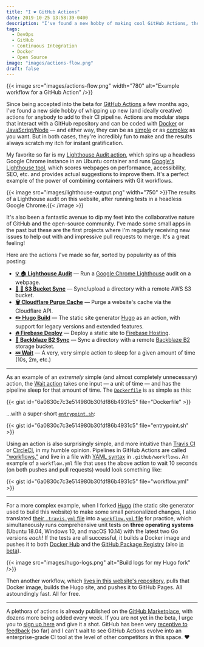 ```yaml
---
title: "I ❤️ GitHub Actions"
date: 2019-10-25 13:58:39-0400
description: "I've found a new hobby of making cool GitHub Actions, the latest tool in the CI world. Here's why."
tags:
  - DevOps
  - GitHub
  - Continuous Integration
  - Docker
  - Open Source
image: "images/actions-flow.png"
draft: false
---
```



{{< image src="images/actions-flow.png" width="780" alt="Example workflow for a GitHub Action" />}}

Since being accepted into the beta for [GitHub Actions](https://github.com/features/actions) a few months ago, I've found a new side hobby of whipping up new (and ideally creative) actions for anybody to add to their CI pipeline. Actions are modular steps that interact with a GitHub repository and can be coded with [Docker](https://github.com/actions/hello-world-docker-action) or [JavaScript/Node](https://github.com/actions/hello-world-javascript-action) — and either way, they can be as [simple](https://github.com/jakejarvis/wait-action) or as [complex](https://github.com/jakejarvis/lighthouse-action) as you want. But in both cases, they're incredibly fun to make and the results always scratch my itch for instant gratification.

My favorite so far is my [Lighthouse Audit action](https://github.com/jakejarvis/lighthouse-action), which spins up a headless Google Chrome instance in an Ubuntu container and runs [Google's Lighthouse tool](https://developers.google.com/web/tools/lighthouse), which scores webpages on performance, accessibility, SEO, etc. and provides actual suggestions to improve them. It's a perfect example of the power of combining containers with Git workflows.

{{< image src="images/lighthouse-output.png" width="750" >}}The results of a Lighthouse audit on this website, after running tests in a headless Google Chrome.{{< /image >}}

It's also been a fantastic avenue to dip my feet into the collaborative nature of GitHub and the open-source community. I've made some small apps in the past but these are the first projects where I'm regularly receiving new issues to help out with and impressive pull requests to merge. It's a great feeling!

Here are the actions I've made so far, sorted by popularity as of this posting:

- **[💡 🏠 Lighthouse Audit](https://github.com/jakejarvis/lighthouse-action)** — Run a [Google Chrome Lighthouse](https://developers.google.com/web/tools/lighthouse) audit on a webpage.
- **[🔄 🧺 S3 Bucket Sync](https://github.com/jakejarvis/s3-sync-action)** — Sync/upload a directory with a remote AWS S3 bucket.
- **[🗑️ Cloudflare Purge Cache](https://github.com/jakejarvis/cloudflare-purge-action)** — Purge a website's cache via the Cloudflare API.
- **[✏️ Hugo Build](https://github.com/jakejarvis/hugo-build-action)** — The static site generator [Hugo](https://github.com/gohugoio) as an action, with support for legacy versions and extended features.
- **[🔥 Firebase Deploy](https://github.com/jakejarvis/firebase-deploy-action)** — Deploy a static site to [Firebase Hosting](https://firebase.google.com/docs/hosting).
- **[🔄 Backblaze B2 Sync](https://github.com/jakejarvis/backblaze-b2-action)** —  Sync a directory with a remote [Backblaze B2](https://www.backblaze.com/b2/cloud-storage.html) storage bucket.
- **[💤 Wait](https://github.com/jakejarvis/wait-action)** — A very, very simple action to sleep for a given amount of time (10s, 2m, etc.)

---

As an example of an *extremely* simple (and almost completely unnecessary) action, the [Wait action](https://github.com/jakejarvis/wait-action) takes one input — a unit of time — and has the pipeline sleep for that amount of time. The [`Dockerfile`](https://github.com/jakejarvis/wait-action/blob/master/Dockerfile) is as simple as this:

{{< gist id="6a0830c7c3e514980b30fdf86b4931c5" file="Dockerfile" >}}

...with a super-short [`entrypoint.sh`](https://github.com/jakejarvis/wait-action/blob/master/entrypoint.sh):

{{< gist id="6a0830c7c3e514980b30fdf86b4931c5" file="entrypoint.sh" >}}

Using an action is also surprisingly simple, and more intuitive than [Travis CI](https://travis-ci.com/) or [CircleCI](https://circleci.com/), in my humble opinion. Pipelines in GitHub Actions are called ["workflows,"](https://help.github.com/en/github/automating-your-workflow-with-github-actions/configuring-a-workflow) and live in a file with [YAML syntax](https://help.github.com/en/github/automating-your-workflow-with-github-actions/workflow-syntax-for-github-actions) in `.github/workflows`. An example of a `workflow.yml` file that uses the above action to wait 10 seconds (on both pushes and pull requests) would look something like:

{{< gist id="6a0830c7c3e514980b30fdf86b4931c5" file="workflow.yml" >}}

---

For a more complex example, when I forked [Hugo](https://github.com/gohugoio/hugo) (the static site generator used to build this website) to make some small personalized changes, I also translated [their `.travis.yml` file](https://github.com/gohugoio/hugo/blob/master/.travis.yml) into a [`workflow.yml` file](https://github.com/jakejarvis/hugo-custom/blob/master/.github/workflows/workflow.yml) for practice, which simultaneously runs comprehensive unit tests on **three operating systems** (Ubuntu 18.04, Windows 10, and macOS 10.14) with the latest two Go versions *each!* If the tests are all successful, it builds a Docker image and pushes it to both [Docker Hub](https://hub.docker.com/r/jakejarvis/hugo-custom) and the [GitHub Package Registry](https://github.com/jakejarvis/hugo-custom/packages) (also [in beta](https://github.com/features/package-registry)).

{{< image src="images/hugo-logs.png" alt="Build logs for my Hugo fork" />}}

Then another workflow, which [lives in this website's repository](https://github.com/jakejarvis/jarv.is/blob/master/.github/workflows/gh-pages.yml), pulls that Docker image, builds the Hugo site, and pushes it to GitHub Pages. All astoundingly fast. All for free.

---

A plethora of actions is already published on the [GitHub Marketplace](https://github.com/marketplace?type=actions), with dozens more being added every week. If you are not yet in the beta, I urge you to [sign up here](https://github.com/features/actions) and give it a shot. GitHub has been very [receptive to feedback](https://github.community/t5/GitHub-Actions/bd-p/actions) (so far) and I can't wait to see GitHub Actions evolve into an enterprise-grade CI tool at the level of other competitors in this space. ❤️
